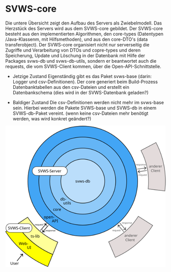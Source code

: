 # **SVWS-core**
Die untere Übersicht zeigt den Aufbau des Servers als Zwiebelmodell. Das Herzstück des Servers wird aus dem SVWS-core gebildet. Der SVWS-core besteht aus den implementierten Algorithmen, den core-types (Datentypen /Java-Klassenm, mit Hilfsmethoden), und aus den core-DTO's (data transferobject).
Der SVWS-core organisiert nicht nur serverseitig die Zugriffe und Verarbeitung von DTOs und copre-types und deren Speicherung, Update und Löschung in der Datenbank mit Hilfe der Packages svws-db und svws-db-utils, sondern er beantwortet auch die requests, die vom SVWS-Client kommen, über die Open-API-Schnittstelle.

 
- Jetzige Zustand
 	Eigenständig gibt es das Paket svws-base (darin: Logger und csv-Definitionen).
	Der core generiert beim Build-Prozess Datenbanktabellen aus den csv-Dateien und erstellt ein Datenbankschema (dies wird in der SVWS-Datenbank geladen?)


- Baldiger Zustand
	Die csv-Definitionen werden nicht mehr im svws-base sein. Hierbei werden die Pakete SVWS-base und SVWS-db in einem SVWS-db-Paket vereint.
	(wenn keine csv-Dateien mehr benötigt werden, was wird konkret geändert?)

	
![Server-Client-Zwiebelmodel](../graphics/Zwiebelmodell_SVWS-Server_und_SVWS-Client.png)
